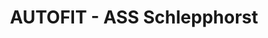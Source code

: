 ---
title: "AUTOFIT - ASS Schlepphorst"
url: /rietberg/autofit-ass-schlepphorst/
shop: Autowerkstatt
---
